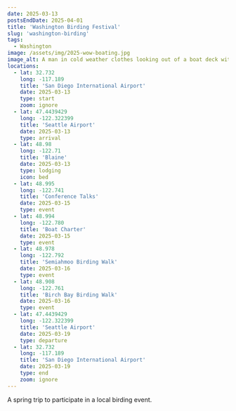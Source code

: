 ```yaml
---
date: 2025-03-13
postsEndDate: 2025-04-01
title: 'Washington Birding Festival'
slug: 'washington-birding'
tags:
  - Washington
image: /assets/img/2025-wow-boating.jpg
image_alt: A man in cold weather clothes looking out of a boat deck with binoculars.
locations:
  - lat: 32.732
    long: -117.189
    title: 'San Diego International Airport'
    date: 2025-03-13
    type: start
    zoom: ignore
  - lat: 47.4439429
    long: -122.322399
    title: 'Seattle Airport'
    date: 2025-03-13
    type: arrival
  - lat: 48.98
    long: -122.71
    title: 'Blaine'
    date: 2025-03-13
    type: lodging
    icon: bed
  - lat: 48.995
    long: -122.741
    title: 'Conference Talks'
    date: 2025-03-15
    type: event
  - lat: 48.994
    long: -122.780
    title: 'Boat Charter'
    date: 2025-03-15
    type: event
  - lat: 48.978
    long: -122.792
    title: 'Semiahmoo Birding Walk'
    date: 2025-03-16
    type: event
  - lat: 48.908
    long: -122.761
    title: 'Birch Bay Birding Walk'
    date: 2025-03-16
    type: event
  - lat: 47.4439429
    long: -122.322399
    title: 'Seattle Airport'
    date: 2025-03-19
    type: departure
  - lat: 32.732
    long: -117.189
    title: 'San Diego International Airport'
    date: 2025-03-19
    type: end
    zoom: ignore
---
```


A spring trip to participate in a local birding event.

